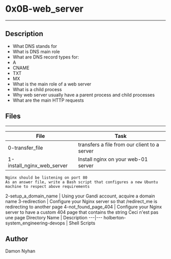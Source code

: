 # 0x0B-web_server
---
## Description
* What DNS stands for
* What is DNS main role
* What are DNS record types for:
* A
* CNAME
* TXT
* MX
* What is the main role of a web server
* What is a child process
* Why web server usually have a parent process and child processes
* What are the main HTTP requests
## Files
---
File|Task
---|---
0-transfer_file | transfers a file from our client to a server
1-install_nginx_web_server | Install nginx on your web-01 server
    Nginx should be listening on port 80
    As an answer file, write a Bash script that configures a new Ubuntu machine to respect above requirements
2-setup_a_domain_name | Using your Gandi account, acquire a domain name
3-redirection | Configure your Nginx server so that /redirect_me is redirecting to another page
4-not_found_page_404 | Configure your Nginx server to have a custom 404 page that contains the string Ceci n'est pas une page
Directory Name | Description
---|---
holberton-system_engineering-devops | Shell Scripts
## Author
Damon Nyhan